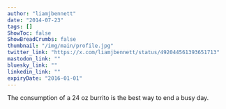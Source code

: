 ```yaml
---
author: "liamjbennett"
date: "2014-07-23"
tags: []
ShowToc: false
ShowBreadCrumbs: false
thumbnail: "/img/main/profile.jpg"
twitter_link: "https://x.com/liamjbennett/status/492044561393651713"
mastodon_link: ""
bluesky_link: ""
linkedin_link: ""
expiryDate: "2016-01-01"
---
```


The consumption of a 24 oz burrito is the best way to end a busy day.

